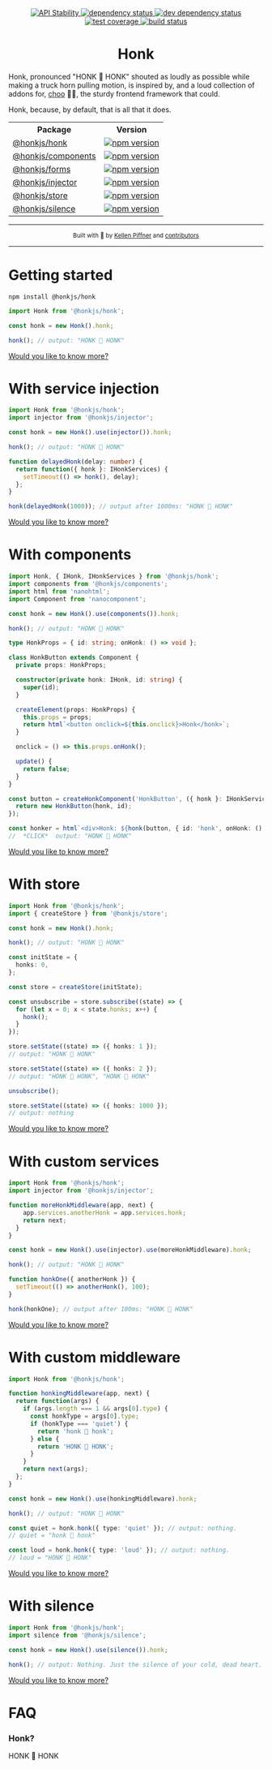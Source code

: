 <div align="center">
  <!-- stability -->
  <a href="https://nodejs.org/api/documentation.html#documentation_stability_index">
    <img src="https://img.shields.io/badge/stability-experimental-orange.svg?style=flat-square" alt="API Stability" />
  </a>
  <!--  dependencies -->
  <a href="https://david-dm.org/honkjs/honk">
    <img src="https://david-dm.org/honkjs/honk.svg?style=flat-square" alt="dependency status" />
  </a>
  <!-- dev dependencies  -->
  <a href="https://david-dm.org/honkjs/honk&type=dev">
    <img src="https://david-dm.org/honkjs/honk/dev-status.svg?style=flat-square" alt="dev dependency status" />
  </a>
  <!-- coverage -->
  <a href="https://codecov.io/github/honkjs/honk">
    <img src="https://img.shields.io/codecov/c/github/honkjs/honk/master.svg?style=flat-square" alt="test coverage" />
  </a>
  <!-- build -->
  <a href="https://travis-ci.org/honkjs/honk">
    <img src="https://img.shields.io/travis/honkjs/honk/master.svg?style=flat-square" alt="build status" />
  </a>
</div>

<h1 align="center">Honk</h1>

Honk, pronounced "HONK 🚚 HONK" shouted as loudly as possible while making a truck horn pulling motion, is inspired by, and a loud collection of addons for, [choo](https://github.com/choojs/choo) 🚂🚋, the sturdy frontend framework that could.

Honk, because, by default, that is all that it does.

<table>
  <tr>
    <th>Package</th>
    <th>Version</th>
  </tr>
  <tr>
    <td>
      <a href="https://github.com/honkjs/honk">@honkjs/honk</a>
    </td>
    <td>
      <a href="https://www.npmjs.com/package/@honkjs/honk">
        <img src="https://img.shields.io/npm/v/@honkjs/honk.svg?style=flat-square" alt="npm version" />
      </a>
    </td>
  </tr>
  <tr>
    <td>
      <a href="https://github.com/honkjs/components">@honkjs/components</a>
    </td>
    <td>
      <a href="https://www.npmjs.com/package/@honkjs/components">
        <img src="https://img.shields.io/npm/v/@honkjs/components.svg?style=flat-square" alt="npm version" />
      </a>
    </td>
  </tr>
  <tr>
    <td>
      <a href="https://github.com/honkjs/forms">@honkjs/forms</a>
    </td>
    <td>
      <a href="https://www.npmjs.com/package/@honkjs/forms">
        <img src="https://img.shields.io/npm/v/@honkjs/forms.svg?style=flat-square" alt="npm version" />
      </a>
    </td>
  </tr>
  <tr>
    <td><a href="https://github.com/honkjs/injector">@honkjs/injector</a></td>
    <td>
      <a href="https://www.npmjs.com/package/@honkjs/injector">
        <img src="https://img.shields.io/npm/v/@honkjs/injector.svg?style=flat-square" alt="npm version" />
      </a>
    </td>
  </tr>
  <tr>
    <td><a href="https://github.com/honkjs/store">@honkjs/store</a></td>
    <td>
      <a href="https://www.npmjs.com/package/@honkjs/store">
        <img src="https://img.shields.io/npm/v/@honkjs/store.svg?style=flat-square" alt="npm version" />
      </a>
    </td>
  </tr>
  <tr>
    <td>
      <a href="https://github.com/honkjs/silence">@honkjs/silence</a>
    </td>
    <td>
      <a href="https://www.npmjs.com/package/@honkjs/silence">
        <img src="https://img.shields.io/npm/v/@honkjs/silence.svg?style=flat-square" alt="npm version" />
      </a>
    </td>
  </tr>
</table>

---

<div align="center">
  <sub>Built with 🤣 by
    <a href="https://github.com/decoy">Kellen Piffner</a> and
    <a href="https://github.com/honkjs/honk/graphs/contributors">
      contributors
    </a>
  </sub>
</div>

---

# Getting started

```
npm install @honkjs/honk
```

```ts
import Honk from '@honkjs/honk';

const honk = new Honk().honk;

honk(); // output: "HONK 🚚 HONK"
```

[Would you like to know more?](honk.md)

# With service injection

```ts
import Honk from '@honkjs/honk';
import injector from '@honkjs/injector';

const honk = new Honk().use(injector()).honk;

honk(); // output: "HONK 🚚 HONK"

function delayedHonk(delay: number) {
  return function({ honk }: IHonkServices) {
    setTimeout(() => honk(), delay);
  };
}

honk(delayedHonk(1000)); // output after 1000ms: "HONK 🚚 HONK"
```

[Would you like to know more?](https://github.com/honkjs/injector)

# With components

```ts
import Honk, { IHonk, IHonkServices } from '@honkjs/honk';
import components from '@honkjs/components';
import html from 'nanohtml';
import Component from 'nanocomponent';

const honk = new Honk().use(components()).honk;

honk(); // output: "HONK 🚚 HONK"

type HonkProps = { id: string; onHonk: () => void };

class HonkButton extends Component {
  private props: HonkProps;

  constructor(private honk: IHonk, id: string) {
    super(id);
  }

  createElement(props: HonkProps) {
    this.props = props;
    return html`<button onclick=${this.onclick}>Honk</honk>`;
  }

  onclick = () => this.props.onHonk();

  update() {
    return false;
  }
}

const button = createHonkComponent('HonkButton', ({ honk }: IHonkServices, id: string) => {
  return new HonkButton(honk, id);
});

const honker = html`<div>Honk: ${honk(button, { id: 'honk', onHonk: () => honk() })}</div>`;
//  *CLICK*  output: "HONK 🚚 HONK"
```

[Would you like to know more?](https://github.com/honkjs/components)

# With store

```ts
import Honk from '@honkjs/honk';
import { createStore } from '@honkjs/store';

const honk = new Honk().honk;

honk(); // output: "HONK 🚚 HONK"

const initState = {
  honks: 0,
};

const store = createStore(initState);

const unsubscribe = store.subscribe((state) => {
  for (let x = 0; x < state.honks; x++) {
    honk();
  }
});

store.setState((state) => ({ honks: 1 });
// output: "HONK 🚚 HONK"

store.setState((state) => ({ honks: 2 });
// output: "HONK 🚚 HONK", "HONK 🚚 HONK"

unsubscribe();

store.setState((state) => ({ honks: 1000 });
// output: nothing
```

[Would you like to know more?](https://github.com/honkjs/store)

# With custom services

```ts
import Honk from '@honkjs/honk';
import injector from '@honkjs/injector';

function moreHonkMiddleware(app, next) {
    app.services.anotherHonk = app.services.honk;
    return next;
  }
}

const honk = new Honk().use(injector).use(moreHonkMiddleware).honk;

honk(); // output: "HONK 🚚 HONK"

function honkOne({ anotherHonk }) {
  setTimeout(() => anotherHonk(), 100);
}

honk(honkOne); // output after 100ms: "HONK 🚚 HONK"
```

[Would you like to know more?](honk.md)

# With custom middleware

```ts
import Honk from '@honkjs/honk';

function honkingMiddleware(app, next) {
  return function(args) {
    if (args.length === 1 && args[0].type) {
      const honkType = args[0].type;
      if (honkType === 'quiet') {
        return 'honk 🚚 honk';
      } else {
        return 'HONK 🚚 HONK';
      }
    }
    return next(args);
  };
}

const honk = new Honk().use(honkingMiddleware).honk;

honk(); // output: "HONK 🚚 HONK"

const quiet = honk.honk({ type: 'quiet' }); // output: nothing.
// quiet = "honk 🚚 honk"

const loud = honk.honk({ type: 'loud' }); // output: nothing.
// loud = "HONK 🚚 HONK"
```

[Would you like to know more?](honk.md)

# With silence

```ts
import Honk from '@honkjs/honk';
import silence from '@honkjs/silence';

const honk = new Honk().use(silence()).honk;

honk(); // output: Nothing. Just the silence of your cold, dead heart.
```

[Would you like to know more?](https://github.com/honkjs/silence)

# FAQ

### Honk?

HONK 🚚 HONK
